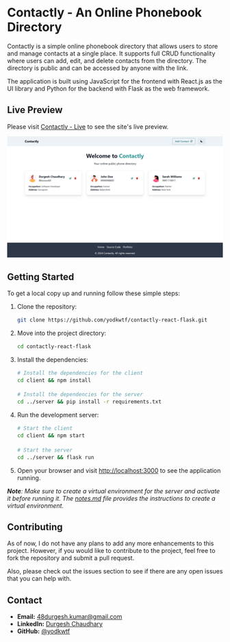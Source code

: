 # Contactly - An Online Phonebook Directory

Contactly is a simple online phonebook directory that allows users to store and manage contacts at a single place. It supports full CRUD functionality where users can add, edit, and delete contacts from the directory. The directory is public and can be accessed by anyone with the link.

The application is built using JavaScript for the frontend with React.js as the UI library and Python for the backend with Flask as the web framework.

## Live Preview

Please visit [Contactly - Live](https://contactly-bjxv.onrender.com) to see the site's live preview.

![Contactly Preview](./client/public/cover.png)

## Getting Started

To get a local copy up and running follow these simple steps:

1. Clone the repository:

   ```bash
   git clone https://github.com/yodkwtf/contactly-react-flask.git
   ```

2. Move into the project directory:

   ```bash
   cd contactly-react-flask
   ```

3. Install the dependencies:

   ```bash
   # Install the dependencies for the client
   cd client && npm install

   # Install the dependencies for the server
   cd ../server && pip install -r requirements.txt
   ```

4. Run the development server:

   ```bash
   # Start the client
   cd client && npm start

   # Start the server
   cd ../server && flask run
   ```

5. Open your browser and visit [http://localhost:3000](http://localhost:3000) to see the application running.

_**Note**: Make sure to create a virtual environment for the server and activate it before running it. The [notes.md](./notes.md) file provides the instructions to create a virtual environment._

## Contributing

As of now, I do not have any plans to add any more enhancements to this project. However, if you would like to contribute to the project, feel free to fork the repository and submit a pull request.

Also, please check out the issues section to see if there are any open issues that you can help with.

## Contact

- **Email:** [48durgesh.kumar@gmail.com](mailto:48durgesh.kumar@gmail.com)
- **LinkedIn:** [Durgesh Chaudhary](https://www.linkedin.com/in/durgesh-chaudhary/)
- **GitHub:** [@yodkwtf](https://github.com/yodkwtf)
